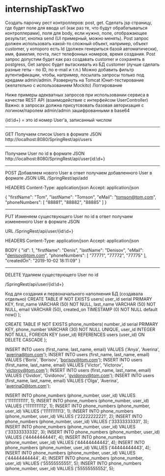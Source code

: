# internshipTaskTwo
Создать парочку рест контроллеров: post, get.
Cделать jsp страницу, где будет поле для ввода url (как раз те, что будут обрабатываться контроллерами), поля для body, если нужно, поле, отображающее результат, кнопка send (UI примерный, можно менять).
Post запрос должен использовать какой-то сложный объект, например, объект customer, у которого есть Id (должен генериться базой автоматически), имя, фамилия, почта, лист телефонных номеров, время создания. Post запрос допустим будет как раз создавать customer и сохранять в postgress, Get запрос будет вытаскивать из БД customer (лучше сделать разные геты - по ID, по e-mail и т.п.)
Можно добавить фильтр аутентификации, чтобы, например, посылать запросы только под кредами admin/admin.
Развернуть на Tomcat 
Юнит-тестирование (желательно с использованием Mockito)
Логгирование

Ниже примеры адекватных запросов при использовании сервиса в качестве REST API (взаимодействие с интерфейсом UserController)
Важно: в запросах должна присутсвовать базовая авторизация с логином/паролем admin/admin зашифрованными в base64

{id:\\d+} = это id номер User'a, записанный числом

**************************
GET
Получаем список Users в формате JSON
http://localhost:8080/SpringRest/api/users

**************************
Получаем User по id в формате JSON
http://localhost:8080/SpringRest/api/user{id:\\d+}

**************************
POST
Добавляем нового User в ответ получаем добавленного User в формате JSON
URL
/SpringRest/api/add

HEADERS
Content-Type: application/json
Accept: application/json

{
    "firstName": "Tom",
    "lastName": "Tomson",
    "eMail": "tomson@tom.com",
    "phoneNumbers": [
        "88881",
        "88882",
	"88885"
    ]
}

**************************
PUT
Изменяем существующего User по id в ответ получаем измененного User в формате JSON

URL
/SpringRest/api/user/{id:\\d+}

HEADERS
Content-Type: application/json
Accept: application/json

BODY
{
    "id": 1,
    "firstName": "Denis",
    "lastName": "Denisov",
    "eMail": "denisov@tom.com",
    "phoneNumbers": [
        "77771",
        "77772",
	"77775"
    ],
    "createdOn": "2019-10-02 18:11:09"
}
***************************
DELETE
Удаляем существующего User по id 

/SpringRest/api/user/{id:\\d+}

Код для создания и первоначального наполнения БД (создавала отдельно)
CREATE TABLE IF NOT EXISTS users(
   user_id serial PRIMARY KEY,
   first_name VARCHAR (50) NOT NULL,
   last_name VARCHAR (50) NOT NULL,
   email VARCHAR (50),
   created_on TIMESTAMP (0) NOT NULL default now()
);

CREATE TABLE IF NOT EXISTS phone_numbers(
   number_id serial PRIMARY KEY,
   phone_number VARCHAR (30) NOT NULL UNIQUE,
   user_id INTEGER NOT NULL,
FOREIGN KEY (user_id) REFERENCES users (user_id) ON DELETE CASCADE
);


INSERT INTO users (first_name, last_name, email) VALUES ('Anya', 'Averina', 'averina@tom.com');
INSERT INTO users (first_name, last_name, email) VALUES ('Boris', 'Borisov', 'borisov@tom.com');
INSERT INTO users (first_name, last_name, email) VALUES ('Victor', 'Victorov', 'victorov@tom.com');
INSERT INTO users (first_name, last_name, email) VALUES ('Gvidon', 'Gvidonov', 'gvidonov@tom.com');
INSERT INTO users (first_name, last_name, email) VALUES ('Olga', 'Averina', 'averinaO@tom.com');

INSERT INTO phone_numbers (phone_number, user_id) VALUES ('11111111111', 1);
INSERT INTO phone_numbers (phone_number, user_id) VALUES ('11111111112', 1);
INSERT INTO phone_numbers (phone_number, user_id) VALUES ('11111111113', 1);
INSERT INTO phone_numbers (phone_number, user_id) VALUES ('22222222221', 2);
INSERT INTO phone_numbers (phone_number, user_id) VALUES ('33333333331', 3);
INSERT INTO phone_numbers (phone_number, user_id) VALUES ('33333333332', 3);
INSERT INTO phone_numbers (phone_number, user_id) VALUES ('44444444441', 4);
INSERT INTO phone_numbers (phone_number, user_id) VALUES ('44444444442', 4);
INSERT INTO phone_numbers (phone_number, user_id) VALUES ('44444444443', 4);
INSERT INTO phone_numbers (phone_number, user_id) VALUES ('44444444444', 4);
INSERT INTO phone_numbers (phone_number, user_id) VALUES ('55555555551', 5);
INSERT INTO phone_numbers (phone_number, user_id) VALUES ('55555555552', 5);

